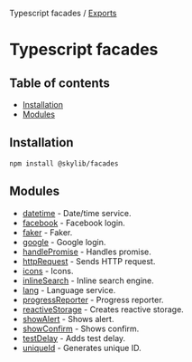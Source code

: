 Typescript facades / [Exports](modules.md)

# Typescript facades

## Table of contents

- [Installation](#installation)
- [Modules](#modules)

## <a name="installation"></a>Installation

    npm install @skylib/facades

## <a name="modules"></a>Modules

- [datetime](https://ilyub.github.io/typescript-facades/modules/datetime.html) - Date/time service.
- [facebook](https://ilyub.github.io/typescript-facades/modules/facebook.html) - Facebook login.
- [faker](https://ilyub.github.io/typescript-facades/modules/faker.html) - Faker.
- [google](https://ilyub.github.io/typescript-facades/modules/google.html) - Google login.
- [handlePromise](https://ilyub.github.io/typescript-facades/modules/handlePromise.html) - Handles promise.
- [httpRequest](https://ilyub.github.io/typescript-facades/modules/httpRequest.html) - Sends HTTP request.
- [icons](https://ilyub.github.io/typescript-facades/modules/icons.html) - Icons.
- [inlineSearch](https://ilyub.github.io/typescript-facades/modules/inlineSearch.html) - Inline search engine.
- [lang](https://ilyub.github.io/typescript-facades/modules/lang.html) - Language service.
- [progressReporter](https://ilyub.github.io/typescript-facades/modules/progressReporter.html) - Progress reporter.
- [reactiveStorage](https://ilyub.github.io/typescript-facades/modules/reactiveStorage.html) - Creates reactive storage.
- [showAlert](https://ilyub.github.io/typescript-facades/modules/showAlert.html) - Shows alert.
- [showConfirm](https://ilyub.github.io/typescript-facades/modules/showConfirm.html) - Shows confirm.
- [testDelay](https://ilyub.github.io/typescript-facades/modules/testDelay.html) - Adds test delay.
- [uniqueId](https://ilyub.github.io/typescript-facades/modules/uniqueId.html) - Generates unique ID.

